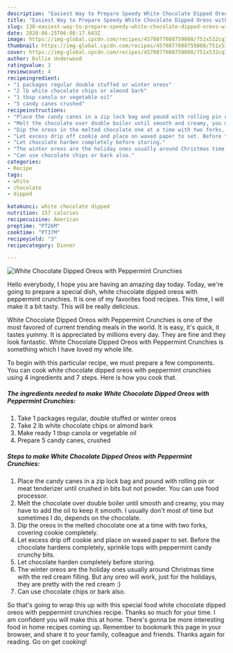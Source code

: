 ```yaml
---
description: "Easiest Way to Prepare Speedy White Chocolate Dipped Oreos with Peppermint Crunchies"
title: "Easiest Way to Prepare Speedy White Chocolate Dipped Oreos with Peppermint Crunchies"
slug: 130-easiest-way-to-prepare-speedy-white-chocolate-dipped-oreos-with-peppermint-crunchies
date: 2020-06-25T06:08:17.643Z
image: https://img-global.cpcdn.com/recipes/4570877088759808/751x532cq70/white-chocolate-dipped-oreos-with-peppermint-crunchies-recipe-main-photo.jpg
thumbnail: https://img-global.cpcdn.com/recipes/4570877088759808/751x532cq70/white-chocolate-dipped-oreos-with-peppermint-crunchies-recipe-main-photo.jpg
cover: https://img-global.cpcdn.com/recipes/4570877088759808/751x532cq70/white-chocolate-dipped-oreos-with-peppermint-crunchies-recipe-main-photo.jpg
author: Dollie Underwood
ratingvalue: 3
reviewcount: 4
recipeingredient:
- "1 packages regular double stuffed or winter oreos"
- "2 lb white chocolate chips or almond bark"
- "1 tbsp canola or vegetable oil"
- "5 candy canes crushed"
recipeinstructions:
- "Place the candy canes in a zip lock bag and pound with rolling pin or meat tenderizer until crushed in bits but not powder. You can use food processor."
- "Melt the chocolate over double boiler until smooth and creamy, you may have to add the oil to keep it smooth. I usually don&#39;t most of time but sometimes I do, depends on the chocolate."
- "Dip the oreos in the melted chocolate one at a time with two forks, covering cookie completely."
- "Let excess drip off cookie and place on waxed paper to set. Before the chocolate hardens completely, sprinkle tops with peppermint candy crunchy bits."
- "Let chocolate harden completely before storing."
- "The winter oreos are the holiday ones usually around Christmas time with the red cream filling. But any oreo will work, just for the holidays, they are pretty with the red cream :}"
- "Can use chocolate chips or bark also."
categories:
- Recipe
tags:
- white
- chocolate
- dipped

katakunci: white chocolate dipped 
nutrition: 157 calories
recipecuisine: American
preptime: "PT26M"
cooktime: "PT37M"
recipeyield: "3"
recipecategory: Dinner

---
```



![White Chocolate Dipped Oreos with Peppermint Crunchies](https://img-global.cpcdn.com/recipes/4570877088759808/751x532cq70/white-chocolate-dipped-oreos-with-peppermint-crunchies-recipe-main-photo.jpg)

Hello everybody, I hope you are having an amazing day today. Today, we're going to prepare a special dish, white chocolate dipped oreos with peppermint crunchies. It is one of my favorites food recipes. This time, I will make it a bit tasty. This will be really delicious.

White Chocolate Dipped Oreos with Peppermint Crunchies is one of the most favored of current trending meals in the world. It is easy, it's quick, it tastes yummy. It is appreciated by millions every day. They are fine and they look fantastic. White Chocolate Dipped Oreos with Peppermint Crunchies is something which I have loved my whole life.




To begin with this particular recipe, we must prepare a few components. You can cook white chocolate dipped oreos with peppermint crunchies using 4 ingredients and 7 steps. Here is how you cook that.

<!--inarticleads1-->

##### The ingredients needed to make White Chocolate Dipped Oreos with Peppermint Crunchies:

1. Take 1 packages regular, double stuffed or winter oreos
1. Take 2 lb white chocolate chips or almond bark
1. Make ready 1 tbsp canola or vegetable oil
1. Prepare 5 candy canes, crushed




<!--inarticleads2-->

##### Steps to make White Chocolate Dipped Oreos with Peppermint Crunchies:

1. Place the candy canes in a zip lock bag and pound with rolling pin or meat tenderizer until crushed in bits but not powder. You can use food processor.
1. Melt the chocolate over double boiler until smooth and creamy, you may have to add the oil to keep it smooth. I usually don&#39;t most of time but sometimes I do, depends on the chocolate.
1. Dip the oreos in the melted chocolate one at a time with two forks, covering cookie completely.
1. Let excess drip off cookie and place on waxed paper to set. Before the chocolate hardens completely, sprinkle tops with peppermint candy crunchy bits.
1. Let chocolate harden completely before storing.
1. The winter oreos are the holiday ones usually around Christmas time with the red cream filling. But any oreo will work, just for the holidays, they are pretty with the red cream :}
1. Can use chocolate chips or bark also.




So that's going to wrap this up with this special food white chocolate dipped oreos with peppermint crunchies recipe. Thanks so much for your time. I am confident you will make this at home. There's gonna be more interesting food in home recipes coming up. Remember to bookmark this page in your browser, and share it to your family, colleague and friends. Thanks again for reading. Go on get cooking!
